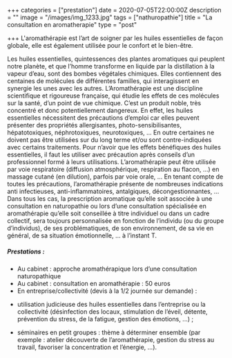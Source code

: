 +++
categories = ["prestation"]
date = 2020-07-05T22:00:00Z
description = ""
image = "/images/img_1233.jpg"
tags = ["nathuropathie"]
title = "La consultation en aromatherapie"
type = "post"

+++
L'aromathérapie est l’art de soigner par les huiles essentielles de façon globale, elle est également utilisée pour le confort et le bien-être.

Les huiles essentielles, quintessences des plantes aromatiques qui peuplent notre planète, et que l’homme transforme en liquide par la distillation à la vapeur d’eau, sont des bombes végétales chimiques. Elles contiennent des centaines de molécules de différentes familles, qui interagissent en synergie les unes avec les autres. L’Aromathérapie est une discipline scientifique et rigoureuse française, qui étudie les effets de ces molécules sur la santé, d’un point de vue chimique. C’est un produit noble, très concentré et donc potentiellement dangereux. En effet, les huiles essentielles nécessitent des précautions d’emploi car elles peuvent présenter des propriétés allergisantes, photo-sensibilisantes, hépatotoxiques, néphrotoxiques, neurotoxiques, ... En outre certaines ne doivent pas être utilisées sur du long terme et/ou sont contre-indiquées avec certains traitements. Pour n’avoir que les effets bénéfiques des huiles essentielles, il faut les utiliser avec précaution après conseils d’un professionnel formé à leurs utilisations. L’aromathérapie peut être utilisée par voie respiratoire (diffusion atmosphérique, respiration au flacon, ...) en massage cutané (en dilution), parfois par voie orale, ... En tenant compte de toutes les précautions, l’aromathérapie présente de nombreuses indications anti infectieuses, anti-inflammatoires, antalgiques, décongestionnantes, ... Dans tous les cas, la prescription aromatique qu’elle soit associée à une consultation en naturopathie ou lors d’une consultation spécialisée en aromathérapie qu’elle soit conseillée à titre individuel ou dans un cadre collectif, sera toujours personnalisée en fonction de l’individu (ou du groupe d’individus), de ses problématiques, de son environnement, de sa vie en général, de sa situation émotionnelle, ... à l’instant T.

##### Prestations :

- Au cabinet : approche aromathérapique lors d’une consultation naturopathique
- Au cabinet : consultation en aromathérapie : 50 euros
- En entreprise/collectivité (devis à la 1/2 journée sur demande) : 
* utilisation judicieuse des huiles essentielles dans l’entreprise ou la collectivité (désinfection des locaux, stimulation de l’éveil, détente, prévention du stress, de la fatigue, gestion des émotions, ...) ; 

* séminaires en petit groupes : thème à déterminer ensemble (par exemple : atelier découverte de l’aromathérapie, gestion du stress au travail, favoriser la concentration et l’énergie, ...).